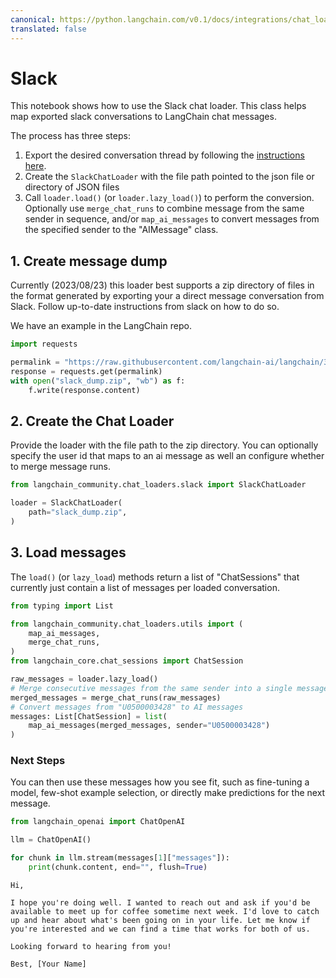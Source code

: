 ```yaml
---
canonical: https://python.langchain.com/v0.1/docs/integrations/chat_loaders/slack
translated: false
---
```


# Slack

This notebook shows how to use the Slack chat loader. This class helps map exported slack conversations to LangChain chat messages.

The process has three steps:
1. Export the desired conversation thread by following the [instructions here](https://slack.com/help/articles/1500001548241-Request-to-export-all-conversations).
2. Create the `SlackChatLoader` with the file path pointed to the json file or directory of JSON files
3. Call `loader.load()` (or `loader.lazy_load()`) to perform the conversion. Optionally use `merge_chat_runs` to combine message from the same sender in sequence, and/or `map_ai_messages` to convert messages from the specified sender to the "AIMessage" class.

## 1. Create message dump

Currently (2023/08/23) this loader best supports a zip directory of files in the format generated by exporting your a direct message conversation from Slack. Follow up-to-date instructions from slack on how to do so.

We have an example in the LangChain repo.

```python
import requests

permalink = "https://raw.githubusercontent.com/langchain-ai/langchain/342087bdfa3ac31d622385d0f2d09cf5e06c8db3/libs/langchain/tests/integration_tests/examples/slack_export.zip"
response = requests.get(permalink)
with open("slack_dump.zip", "wb") as f:
    f.write(response.content)
```

## 2. Create the Chat Loader

Provide the loader with the file path to the zip directory. You can optionally specify the user id that maps to an ai message as well an configure whether to merge message runs.

```python
from langchain_community.chat_loaders.slack import SlackChatLoader
```

```python
loader = SlackChatLoader(
    path="slack_dump.zip",
)
```

## 3. Load messages

The `load()` (or `lazy_load`) methods return a list of "ChatSessions" that currently just contain a list of messages per loaded conversation.

```python
from typing import List

from langchain_community.chat_loaders.utils import (
    map_ai_messages,
    merge_chat_runs,
)
from langchain_core.chat_sessions import ChatSession

raw_messages = loader.lazy_load()
# Merge consecutive messages from the same sender into a single message
merged_messages = merge_chat_runs(raw_messages)
# Convert messages from "U0500003428" to AI messages
messages: List[ChatSession] = list(
    map_ai_messages(merged_messages, sender="U0500003428")
)
```

### Next Steps

You can then use these messages how you see fit, such as fine-tuning a model, few-shot example selection, or directly make predictions for the next message.

```python
from langchain_openai import ChatOpenAI

llm = ChatOpenAI()

for chunk in llm.stream(messages[1]["messages"]):
    print(chunk.content, end="", flush=True)
```

```output
Hi,

I hope you're doing well. I wanted to reach out and ask if you'd be available to meet up for coffee sometime next week. I'd love to catch up and hear about what's been going on in your life. Let me know if you're interested and we can find a time that works for both of us.

Looking forward to hearing from you!

Best, [Your Name]
```